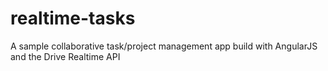 realtime-tasks
==============

A sample collaborative task/project management app build with AngularJS and the Drive Realtime API